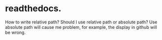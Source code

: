 # readthedocs.

How to write relative path?
Should I use relative path or absolute path?
Use absolute path will cause me problem, for example, the display in github will be wrong.